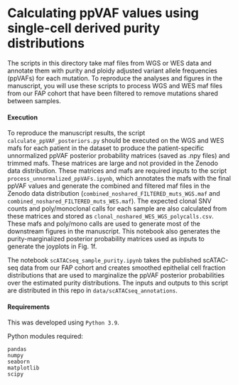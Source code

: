 # Calculating ppVAF values using single-cell derived purity distributions

The scripts in this directory take maf files from WGS or WES data and annotate them with purity and ploidy adjusted variant allele frequencies (ppVAFs) for each mutation. To reproduce the analyses and figures in the manuscript, you will use these scripts to process WGS and WES maf files from our FAP cohort that have been filtered to remove mutations shared between samples.

#### Execution

To reproduce the manuscript results, the script `calculate_ppVAF_posteriors.py` should be executed on the WGS and WES mafs for each patient in the dataset to produce the patient-specific unnormalized ppVAF posterior probability matrices (saved as .npy files) and trimmed mafs. These matrices are large and not provided in the Zenodo data distribution. These matrices and mafs are required inputs to the script `process_unnormalized_ppVAFs.ipynb`, which annotates the mafs with the final ppVAF values and generate the combined and filtered maf files in the Zenodo data distribution (`combined_noshared_FILTERED_muts_WGS.maf` and `combined_noshared_FILTERED_muts_WES.maf`). The expected clonal SNV counts and poly/monoclonal calls for each sample are also calculated from these matrices and stored as `clonal_noshared_WES_WGS_polycalls.csv`. These mafs and poly/mono calls are used to generate most of the downstream figures in the manuscript. This notebook also generates the purity-marginalized posterior probability matrices used as inputs to generate the joyplots in Fig. 1f.

The notebook `scATACseq_sample_purity.ipynb` takes the published scATAC-seq data from our FAP cohort and creates smoothed epithelial cell fraction distributions that are used to marginalize the ppVAF posterior probabilities over the estimated purity distributions. The inputs and outputs to this script are distributed in this repo in `data/scATACseq_annotations`.

#### Requirements

This was developed using `Python 3.9`.

Python modules required:
```
pandas
numpy
seaborn
matplotlib
scipy
```